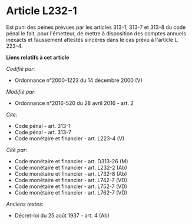 # Article L232-1

Est puni des peines prévues par les articles 313-1, 313-7 et 313-8 du code pénal le fait, pour l'émetteur, de mettre à
disposition des comptes annuels inexacts et faussement attestés sincères dans le cas prévu à l'article L. 223-4.

**Liens relatifs à cet article**

_Codifié par_:

  - Ordonnance n°2000-1223 du 14 décembre 2000 (V)

_Modifié par_:

  - Ordonnance n°2016-520 du 28 avril 2016 - art. 2

_Cite_:

  - Code pénal - art. 313-1
  - Code pénal - art. 313-7
  - Code monétaire et financier - art. L223-4 (V)

_Cité par_:

  - Code monétaire et financier - art. D313-26 (M)
  - Code monétaire et financier - art. L232-2 (Ab)
  - Code monétaire et financier - art. L732-8 (Ab)
  - Code monétaire et financier - art. L742-7 (VD)
  - Code monétaire et financier - art. L752-7 (VD)
  - Code monétaire et financier - art. L762-7 (VD)

_Anciens textes_:

  - Décret-loi du 25 août 1937 - art. 4 (Ab)
